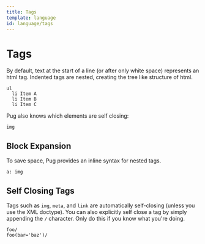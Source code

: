 ```yaml
---
title: Tags
template: language
id: language/tags
---
```


# Tags

By default, text at the start of a line (or after only white space) represents an html tag.  Indented tags are nested, creating the tree like structure of html.

```pug-preview
ul
  li Item A
  li Item B
  li Item C
```

Pug also knows which elements are self closing:

```pug-preview
img
```

## Block Expansion

To save space, Pug provides an inline syntax for nested tags.

```pug-preview
a: img
```

## Self Closing Tags

Tags such as `img`, `meta`, and `link` are automatically self-closing (unless you use the XML doctype).  You can also explicitly self close a tag by simply appending the `/` character.  Only do this if you know what you're doing.

```pug-preview
foo/
foo(bar='baz')/
```
